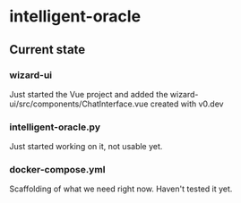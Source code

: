 # intelligent-oracle

## Current state

### wizard-ui

Just started the Vue project and added the wizard-ui/src/components/ChatInterface.vue created with v0.dev

### intelligent-oracle.py

Just started working on it, not usable yet.

### docker-compose.yml

Scaffolding of what we need right now. Haven't tested it yet.
